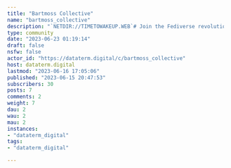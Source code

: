 ```yaml
---
title: "Bartmoss Collective" 
name: "bartmoss_collective"
description: "`NETDIR://TIMETOWAKEUP.WEB`# Join the Fediverse revolution!---###### [NETDIR://bartmoss@TIMETOWAKEUP.WEB](https://dataterm.digital/u/bartmoss) "
type: community
date: "2023-06-23 01:19:14"
draft: false
nsfw: false
actor_id: "https://dataterm.digital/c/bartmoss_collective"
host: dataterm.digital
lastmod: "2023-06-16 17:05:06"
published: "2023-06-15 20:47:53"
subscribers: 30
posts: 7
comments: 2
weight: 7
dau: 2
wau: 2
mau: 2
instances:
- "dataterm_digital"
tags: 
- "dataterm_digital"

---
```

